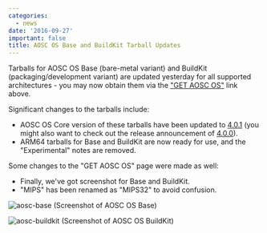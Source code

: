 ```yaml
---
categories:
  - news
date: '2016-09-27'
important: false
title: AOSC OS Base and BuildKit Tarball Updates
---
```



Tarballs for AOSC OS Base (bare-metal variant) and BuildKit (packaging/development variant) are updated yesterday for all supported architectures - you may now obtain them via the ["GET AOSC OS"](/download#aosc-os-download) link above.

Significant changes to the tarballs include:

- AOSC OS Core version of these tarballs have been updated to [4.0.1](/news/core-4.0.1-released) (you might also want to check out the release announcement of [4.0.0](/news/aosc-os-core-4-is-green)).
- ARM64 tarballs for Base and BuildKit are now ready for use, and the "Experimental" notes are removed.

Some changes to the "GET AOSC OS" page were made as well:

- Finally, we've got screenshot for Base and BuildKit.
- "MIPS" has been renamed as "MIPS32" to avoid confusion.

![aosc-base](/assets/news/de-preview/base/thumbs/1.png.jpg)
(Screenshot of AOSC OS Base)

![aosc-buildkit](/assets/news/de-preview/buildkit/thumbs/1.png.jpg)
(Screenshot of AOSC OS BuildKit)
